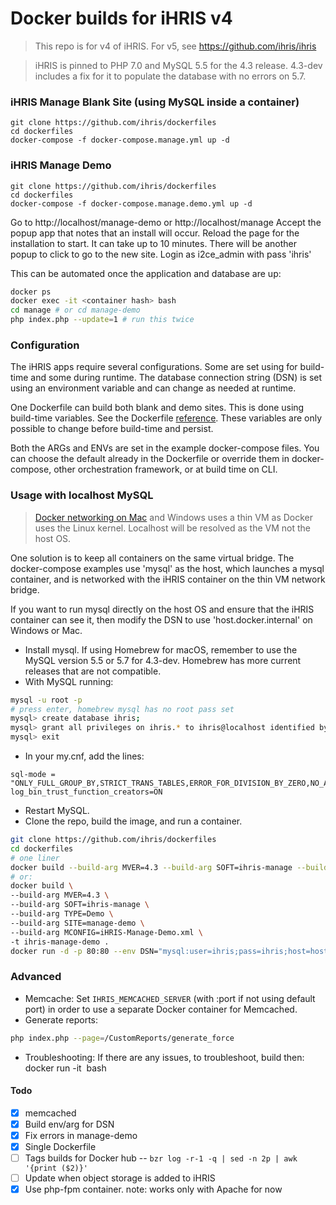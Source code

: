 # Docker builds for iHRIS v4

> This repo is for v4 of iHRIS. For v5, see https://github.com/ihris/ihris

> iHRIS is pinned to PHP 7.0 and MySQL 5.5 for the 4.3 release. 4.3-dev includes a fix for it to populate the database with no errors on 5.7.

### iHRIS Manage Blank Site (using MySQL inside a container)

```
git clone https://github.com/ihris/dockerfiles
cd dockerfiles
docker-compose -f docker-compose.manage.yml up -d
```

### iHRIS Manage Demo

```
git clone https://github.com/ihris/dockerfiles
cd dockerfiles
docker-compose -f docker-compose.manage.demo.yml up -d
```

Go to http://localhost/manage-demo or http://localhost/manage Accept the popup app that notes that an install will occur. Reload the page for the installation to start. It can take up to 10 minutes. There will be another popup to click to go to the new site. Login as i2ce_admin with pass 'ihris'

This can be automated once the application and database are up:

```sh
docker ps
docker exec -it <container hash> bash
cd manage # or cd manage-demo
php index.php --update=1 # run this twice
```


### Configuration

The iHRIS apps require several configurations. Some are set using for build-time and some during runtime. The database connection string (DSN) is set using an environment variable and can change as needed at runtime.

One Dockerfile can build both blank and demo sites. This is done using build-time variables. See the Dockerfile [reference](https://docs.docker.com/engine/reference/builder/#arg). These variables are only possible to change before build-time and persist.

Both the ARGs and ENVs are set in the example docker-compose files. You can choose the default already in the Dockerfile or override them in docker-compose, other orchestration framework, or at build time on CLI.

### Usage with localhost MySQL

> [Docker networking on Mac](https://docs.docker.com/docker-for-mac/networking/) and Windows uses a thin VM as Docker uses the Linux kernel. Localhost will be resolved as the VM not the host OS.

One solution is to keep all containers on the same virtual bridge. The docker-compose examples use 'mysql' as the host, which launches a mysql container, and is networked with the iHRIS container on the thin VM network bridge.

If you want to run mysql directly on the host OS and ensure that the iHRIS container can see it, then modify the DSN to use 'host.docker.internal' on Windows or Mac.

* Install mysql. If using Homebrew for macOS, remember to use the MySQL version 5.5 or 5.7 for 4.3-dev. Homebrew has more current releases that are not compatible.
* With MySQL running:
```sh
mysql -u root -p
# press enter, homebrew mysql has no root pass set
mysql> create database ihris;
mysql> grant all privileges on ihris.* to ihris@localhost identified by 'ihris';
mysql> exit
```
* In your my.cnf, add the lines:
```
sql-mode = "ONLY_FULL_GROUP_BY,STRICT_TRANS_TABLES,ERROR_FOR_DIVISION_BY_ZERO,NO_AUTO_CREATE_USER,NO_ENGINE_SUBSTITUTION"
log_bin_trust_function_creators=ON
```
* Restart MySQL.
* Clone the repo, build the image, and run a container.
```sh
git clone https://github.com/ihris/dockerfiles
cd dockerfiles
# one liner
docker build --build-arg MVER=4.3 --build-arg SOFT=ihris-manage --build-arg TYPE=Demo --build-arg SITE=manage-demo --build-arg MCONFIG=iHRIS-Manage-Demo.xml -t ihris-manage-demo .
# or:
docker build \
--build-arg MVER=4.3 \
--build-arg SOFT=ihris-manage \
--build-arg TYPE=Demo \
--build-arg SITE=manage-demo \
--build-arg MCONFIG=iHRIS-Manage-Demo.xml \
-t ihris-manage-demo .
docker run -d -p 80:80 --env DSN="mysql:user=ihris;pass=ihris;host=host.docker.internal;dbname=ihris" ihris-manage-demo
```


### Advanced

* Memcache: Set `IHRIS_MEMCACHED_SERVER` (with :port if not using default port) in order to use a separate Docker container for Memcached.
* Generate reports:
```sh
php index.php --page=/CustomReports/generate_force
```
* Troubleshooting: If there are any issues, to troubleshoot, build then: docker run -it <image hash> bash

#### Todo
- [x] memcached
- [x] Build env/arg for DSN
- [x] Fix errors in manage-demo
- [x] Single Dockerfile
- [ ] Tags builds for Docker hub -- `bzr log -r-1 -q | sed -n 2p | awk '{print ($2)}'`
- [ ] Update when object storage is added to iHRIS
- [x] Use php-fpm container. note: works only with Apache for now

